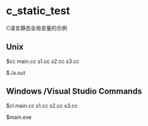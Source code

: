 # c_static_test
C语言静态全局变量的示例

## Unix 

$cc main.cc s1.cc s2.cc s3.cc

$./a.out

## Windows /Visual Studio Commands

$cl main.cc s1.cc s2.cc s3.cc

$main.exe

